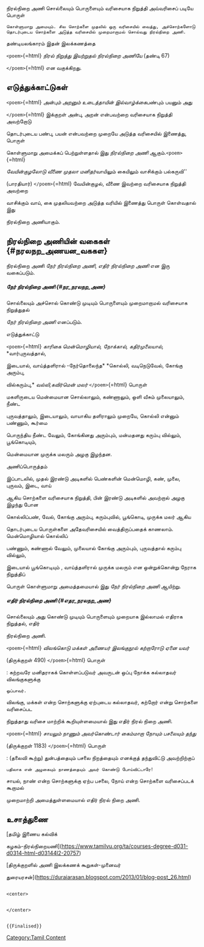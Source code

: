 நிரல்நிறை அணி சொல்லையும் பொருளையும் வரிசையாக நிறுத்தி அவ்வரிசைப் படியே பொருள்

`கொள்ளுமாறு அமையும். சில சொற்களை முதலில் ஒரு வரிசையில் வைத்து, அச்சொற்களோடு தொடர்புடைய சொற்களை அடுத்த வரிசையில் முறைமாறாமல் சொல்வது நிரல்நிறை அணி.`

தண்டியலங்காரம் இதன் இலக்கணத்தை

`<poem>`{=html} *நிரல் நிறுத்து இயற்றுதல் நிரல்நிறை அணியே* (தண்டி 67)
`</poem>`{=html} என வகுக்கிறது.

## எடுத்துக்காட்டுகள்

`<poem>`{=html} *அன்பும் அறனும் உடைத்தாயின் இல்வாழ்க்கை*பண்பும் பயனும் அது
`</poem>`{=html} இக்குறள் அன்பு, அறன் என்பவற்றை வரிசையாக நிறுத்தி அவற்றோடு
தொடர்புடைய பண்பு, பயன் என்பவற்றை முறையே அடுத்த வரிசையில் இணைத்து, பொருள்
கொள்ளுமாறு அமைக்கப் பெற்றுள்ளதால் இது *நிரல்நிறை அணி* ஆகும்.`<poem>`{=html}
*வேயின்குழலோடு வீணை முதலா மனிதர்*வாயிலும் கையிலும் வாசிக்கும் பல்கருவி\'\'
(பாரதியார்) `</poem>`{=html} வேயின்குழல், வீணை இவற்றை வரிசையாக நிறுத்தி அவற்றை
வாசிக்கும் வாய், கை முதலியவற்றை அடுத்த வரியில் இணைத்து பொருள் கொள்வதால் இது
நிரல்நிறை அணியாகும்.

## நிரல்நிறை அணியின் வகைகள் {#நரலநற_அணயன_வககள}

நிரல்நிறை அணி *நேர் நிரல்நிறை அணி*, *எதிர் நிரல்நிறை அணி* என இரு வகைப்படும்.

##### நேர் நிரல்நிறை அணி {#நர_நரலநற_அண}

சொல்லையும் அச்சொல் கொண்டு முடியும் பொருளையும் முறைமாறாமல் வரிசையாக நிறுத்துதல்
*நேர் நிரல்நிறை அணி* எனப்படும்.

எடுத்துக்காட்டு

`<poem>`{=html} *காரிகை மென்மொழியால், நோக்கால், கதிர்முலையால்,* *வார்புருவத்தால்,
இடையால், வாய்த்தளிரால் -நேர்தொலைந்த* *கொல்லி, வடிநெடுவேல், கோங்கு அரும்பு,
வில்கரும்பு,* *வல்லி,கவிர்மென் மலர்* `</poem>`{=html} பொருள்

மகளிருடைய மென்மையான சொல்லாலும், கண்ணாலும், ஒளி வீசும் முலையாலும், நீண்ட
புருவத்தாலும், இடையாலும், வாயாகிய தளிராலும் முறையே, கொல்லி என்னும் பண்ணும், கூர்மை
பொருந்திய நீண்ட வேலும், கோங்கினது அரும்பும், மன்மதனது கரும்பு வில்லும், பூங்கொடியும்,
மென்மையான முருக்க மலரும் அழகு இழந்தன.

அணிப்பொருத்தம்

இப்பாடலில், முதல் இரண்டு அடிகளில் பெண்களின் மென்மொழி, கண், முலை, புருவம், இடை, வாய்
ஆகிய சொற்களை வரிசையாக நிறுத்தி, பின் இரண்டு அடிகளில் அவற்றால் அழகு இழந்து போன
கொல்லிப்பண், வேல், கோங்கு அரும்பு, கரும்புவில், பூங்கொடி, முருக்க மலர் ஆகிய
தொடர்புடைய பொருள்களை அதேவரிசையில் வைத்திருப்பதைக் காணலாம். மென்மொழியால் கொல்லிப்
பண்ணும், கண்ணால் வேலும், முலையால் கோங்கு அரும்பும், புருவத்தால் கரும்பு வில்லும்,
இடையால் பூங்கொடியும் , வாய்த்தளிரால் முருக்க மலரும் என ஒன்றுக்கொன்று நேராக நிறுத்திப்
பொருள் கொள்ளுமாறு அமைத்தமையால் இது *நேர் நிரல்நிறை அணி* ஆயிற்று.

##### எதிர் நிரல்நிறை அணி {#எதர_நரலநற_அண}

சொல்லையும் அது கொண்டு முடியும் பொருளையும் முறையாக இல்லாமல் எதிராக நிறுத்தல், எதிர்
நிரல்நிறை அணி.

`<poem>`{=html} *விலங்கொடு மக்கள் அணையர் இலங்குநூல்* *கற்றாரோடு ஏனை யவர்*
(திருக்குறள் 490) `</poem>`{=html} பொருள்

:   கற்றவரே மனிதராகக் கொள்ளப்படுவர் அவருடன் ஒப்பு நோக்க கல்லாதவர் விலங்குகளுக்கு
    ஒப்பாவர்.

விலங்கு, மக்கள் என்ற சொற்களுக்கு ஏற்புடைய கல்லாதவர், கற்றோர் என்று சொற்களை வரிசைப்பட
நிறுத்தாது வரிசை மாற்றிக் கூறியுள்ளமையால் இது எதிர் நிரல் நிறை அணி.

`<poem>`{=html} *சாயலும் நாணும் அவர்கொண்டார் கைம்மாறா* *நோயும் பசலையும் தந்து*
(திருக்குறள் 1183) `</poem>`{=html} பொருள்

:   (தலைவி கூற்று) துன்பத்தையும் பசலை நிறத்தையும் எனக்குத் தந்துவிட்டு அவற்றிற்குப்
    பதிலாக என் அழகையும் நாணத்தையும் அவர் கொண்டு போய்விட்டாரே!

சாயல், நாண் என்ற சொற்களுக்கு ஏற்ப பசலை, நோய் என்ற சொற்களை வரிசைப்படக் கூறாமல்
முறைமாற்றி அமைத்துள்ளமையால் எதிர் நிரல் நிறை அணி.

## உசாத்துணை

[தமிழ் இணைய கல்விக்
கழகம்-நிரல்நிறையணி](https://www.tamilvu.org/ta/courses-degree-d031-d0314-html-d03144l2-20757)

[திருக்குறளில் அணி இலக்கணக் கூறுகள்-முனைவர்
துரையரசன்](https://duraiarasan.blogspot.com/2013/01/blog-post_26.html)

```{=html}
<center>
```
```{=html}
</center>
```
```{=mediawiki}
{{Finalised}}
```
[Category:Tamil Content](Category:Tamil_Content "wikilink")
